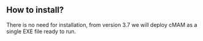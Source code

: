 ## How to install?

There is no need for installation, from version 3.7 we will deploy cMAM as a single EXE file ready to run.